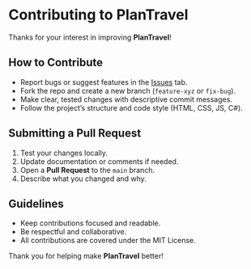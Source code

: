 # Contributing to PlanTravel

Thanks for your interest in improving **PlanTravel**!

## How to Contribute

* Report bugs or suggest features in the [Issues](../../issues) tab.
* Fork the repo and create a new branch (`feature-xyz` or `fix-bug`).
* Make clear, tested changes with descriptive commit messages.
* Follow the project’s structure and code style (HTML, CSS, JS, C#).

## Submitting a Pull Request

1. Test your changes locally.
2. Update documentation or comments if needed.
3. Open a **Pull Request** to the `main` branch.
4. Describe what you changed and why.

## Guidelines

* Keep contributions focused and readable.
* Be respectful and collaborative.
* All contributions are covered under the MIT License.

Thank you for helping make **PlanTravel** better!
